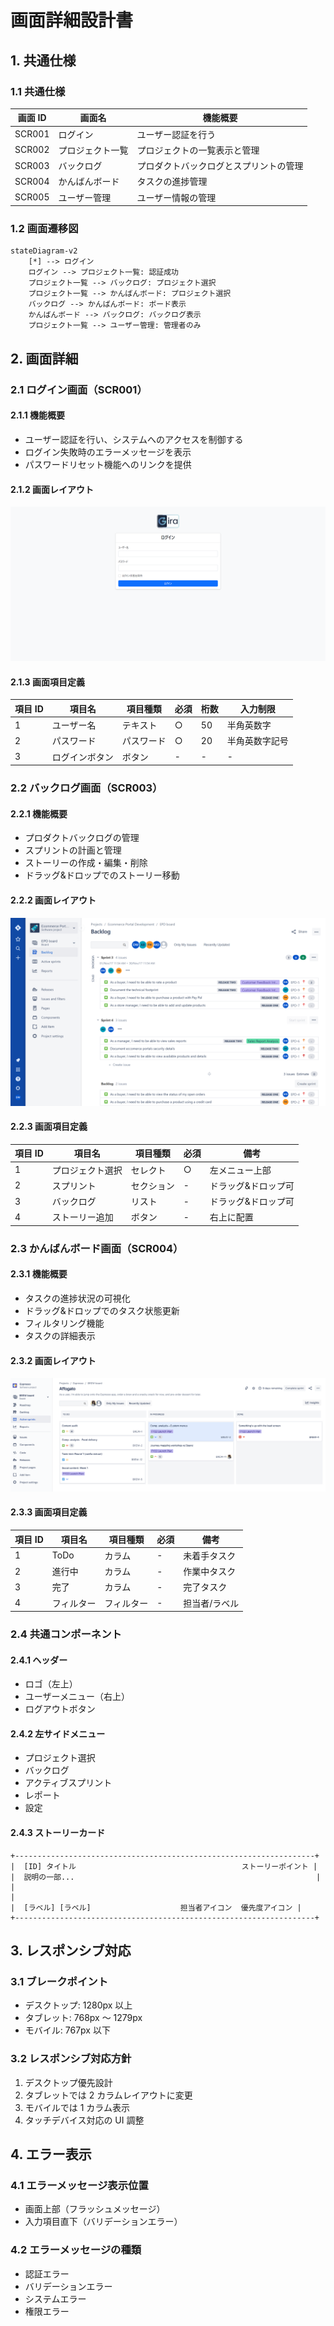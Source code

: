 # 画面詳細設計書

## 1. 共通仕様

### 1.1 共通仕様

| 画面 ID | 画面名           | 機能概要                               |
| ------- | ---------------- | -------------------------------------- |
| SCR001  | ログイン         | ユーザー認証を行う                     |
| SCR002  | プロジェクト一覧 | プロジェクトの一覧表示と管理           |
| SCR003  | バックログ       | プロダクトバックログとスプリントの管理 |
| SCR004  | かんばんボード   | タスクの進捗管理                       |
| SCR005  | ユーザー管理     | ユーザー情報の管理                     |

### 1.2 画面遷移図

```mermaid
stateDiagram-v2
    [*] --> ログイン
    ログイン --> プロジェクト一覧: 認証成功
    プロジェクト一覧 --> バックログ: プロジェクト選択
    プロジェクト一覧 --> かんばんボード: プロジェクト選択
    バックログ --> かんばんボード: ボード表示
    かんばんボード --> バックログ: バックログ表示
    プロジェクト一覧 --> ユーザー管理: 管理者のみ
```

## 2. 画面詳細

### 2.1 ログイン画面（SCR001）

#### 2.1.1 機能概要

- ユーザー認証を行い、システムへのアクセスを制御する
- ログイン失敗時のエラーメッセージを表示
- パスワードリセット機能へのリンクを提供

#### 2.1.2 画面レイアウト

![ログイン画面](image/login.png)

#### 2.1.3 画面項目定義

| 項目 ID | 項目名         | 項目種類   | 必須 | 桁数 | 入力制限       |
| ------- | -------------- | ---------- | ---- | ---- | -------------- |
| 1       | ユーザー名     | テキスト   | ○    | 50   | 半角英数字     |
| 2       | パスワード     | パスワード | ○    | 20   | 半角英数字記号 |
| 3       | ログインボタン | ボタン     | -    | -    | -              |

### 2.2 バックログ画面（SCR003）

#### 2.2.1 機能概要

- プロダクトバックログの管理
- スプリントの計画と管理
- ストーリーの作成・編集・削除
- ドラッグ&ドロップでのストーリー移動

#### 2.2.2 画面レイアウト

![バックログ画面](image/JIRA-Backlog.png)

#### 2.2.3 画面項目定義

| 項目 ID | 項目名           | 項目種類   | 必須 | 備考                |
| ------- | ---------------- | ---------- | ---- | ------------------- |
| 1       | プロジェクト選択 | セレクト   | ○    | 左メニュー上部      |
| 2       | スプリント       | セクション | -    | ドラッグ&ドロップ可 |
| 3       | バックログ       | リスト     | -    | ドラッグ&ドロップ可 |
| 4       | ストーリー追加   | ボタン     | -    | 右上に配置          |

### 2.3 かんばんボード画面（SCR004）

#### 2.3.1 機能概要

- タスクの進捗状況の可視化
- ドラッグ&ドロップでのタスク状態更新
- フィルタリング機能
- タスクの詳細表示

#### 2.3.2 画面レイアウト

![かんばんボード画面](image/JIRA-Kanban.png)

#### 2.3.3 画面項目定義

| 項目 ID | 項目名     | 項目種類   | 必須 | 備考          |
| ------- | ---------- | ---------- | ---- | ------------- |
| 1       | ToDo       | カラム     | -    | 未着手タスク  |
| 2       | 進行中     | カラム     | -    | 作業中タスク  |
| 3       | 完了       | カラム     | -    | 完了タスク    |
| 4       | フィルター | フィルター | -    | 担当者/ラベル |

### 2.4 共通コンポーネント

#### 2.4.1 ヘッダー

- ロゴ（左上）
- ユーザーメニュー（右上）
- ログアウトボタン

#### 2.4.2 左サイドメニュー

- プロジェクト選択
- バックログ
- アクティブスプリント
- レポート
- 設定

#### 2.4.3 ストーリーカード

```
+-------------------------------------------------------------------+
|  [ID] タイトル                                     ストーリーポイント |
|  説明の一部...                                                      |
|                                                                     |
|  [ラベル] [ラベル]                    担当者アイコン  優先度アイコン |
+-------------------------------------------------------------------+
```

## 3. レスポンシブ対応

### 3.1 ブレークポイント

- デスクトップ: 1280px 以上
- タブレット: 768px ～ 1279px
- モバイル: 767px 以下

### 3.2 レスポンシブ対応方針

1. デスクトップ優先設計
2. タブレットでは 2 カラムレイアウトに変更
3. モバイルでは 1 カラム表示
4. タッチデバイス対応の UI 調整

## 4. エラー表示

### 4.1 エラーメッセージ表示位置

- 画面上部（フラッシュメッセージ）
- 入力項目直下（バリデーションエラー）

### 4.2 エラーメッセージの種類

- 認証エラー
- バリデーションエラー
- システムエラー
- 権限エラー
